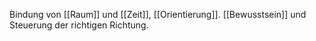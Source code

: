 Bindung von [[Raum]] und [[Zeit]], [[Orientierung]].
[[Bewusstsein]] und Steuerung der richtigen Richtung.